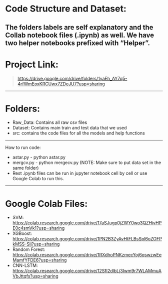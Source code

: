 # Code Structure and Dataset:
The folders labels are self explanatory and the Collab notebook files (.ipynb) as well. We have two helper notebooks prefixed with “Helper”. 
---------------
# Project Link:

>https://drive.google.com/drive/folders/1yaEh_AY7q5-4rfWmEoxKRCUwx7ZDeJU7?usp=sharing
---------------
# Folders:
* Raw_Data: Contains all raw csv files
* Dataset: Contains main train and test data that we used
* src: contains the code files for all the models and help functions
---------------
How to run code:
*	astar.py - python astar.py
*	mergcv.py - python mergecv.py (NOTE: Make sure to put data set in the same folder)
*	Rest .ipynb files can be run in jupyter notebook cell by cell or use Google Colab to run this. 
---------------
# Google Colab Files:
*	SVM: https://colab.research.google.com/drive/17aSJugp0jZWY0wo3QZHivHPE0c4smVk1?usp=sharing
*	XGBoost: https://colab.research.google.com/drive/1PN2B3ZyAvHtFLBsSpl6oZOFPkMSS-Slj?usp=sharing
*	Random Forest: https://colab.research.google.com/drive/1RXdhoPNKzmecYoj6qswzwEeMamfYFDE6?usp=sharing
*	CNN-LSTM: https://colab.research.google.com/drive/12SfI2dlbLj3Iwm9r7WLAMmuAVbJttqfs?usp=sharing

